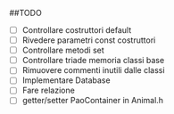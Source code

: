 ##TODO
- [ ] Controllare costruttori default
- [ ] Rivedere parametri const costruttori
- [ ] Controllare metodi set
- [ ] Controllare triade memoria classi base
- [ ] Rimuovere commenti inutili dalle classi
- [ ] Implementare Database
- [ ] Fare relazione
- [ ] getter/setter PaoContainer in Animal.h